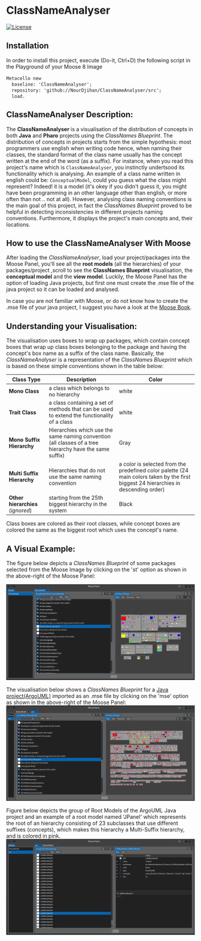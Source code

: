 # ClassNameAnalyser
[![License](https://img.shields.io/badge/license-MIT-blue.svg)](https://raw.githubusercontent.com/NourDjihan/ClassNameAnalyser/master/LICENSE)

## Installation

In order to install this project, execute (Do-it, Ctrl+D) the following script in the Playground of your Moose 8 Image

```Smalltalk
Metacello new
  baseline: 'ClassNameAnalyser';
  repository: 'github://NourDjihan/ClassNameAnalyser/src';
  load.
```
## ClassNameAnalyser Description:
The **ClassNameAnalyser** is a visualisation of the distribution of concepts in both **Java** and **Pharo** projects using the *ClassNames Blueprint*. The distribution of concepts in projects starts from the simple hypothesis: most programmers use english when writing code hence, when naming their classes, the standard format of the class name usually has the concept written at the end of the word (as a suffix). For instance, when you read this project's name which is `ClassNameAnalyser`, you instinctly undertsood its functionality which is analysing. An example of a class name written in english could be: `ConceptualModel`, could you guess what the class might represent? Indeed! it is a model (it's okey if you didn't guess it, you might have been programming in an other language other than english, or more often than not .. not at all). However, analysing class naming conventions is the main goal of this project, in fact the *ClassNames Blueprint* proved to be helpful in detecting inconsistencies in different projects naming conventions. Furthermore, it displays the project's main concepts and, their locations.

## How to use the ClassNameAnalyser With Moose
After loading the *ClassNameAnalyser*, load your project/packages into the Moose Panel, you'll see all the **root models** (all the hierarchies) of your packages/project ,scroll to see the **ClassNames Blueprint** visualisation, the **conceptual model** and the **view model**. Luckily, the Moose Panel has the option of loading Java projects, but first one must create the .mse file of the java project so it can be loaded and analysed.

In case you are not familiar with Moose, or do not know how to create the .mse file of your java project, I suggest you have a look at the [Moose Book](http://www.themoosebook.org/book/).

## Understanding your Visualisation:
The visualisation uses boxes to wrap up packages, which contain concept boxes that wrap up class boxes belonging to the package and having the concept's box name as a suffix of the class name. Basically, the *ClassNameAnalyser* is a representation of the *ClassNames Blueprint* which is based on these simple conventions shown in the table below:

Class Type | Description | Color
--- | --- | --- |
**Mono Class** | a class which belongs to no hierarchy | white
**Trait Class** | a class containing a set of methods that can be used to extend the functionality of a class | white
**Mono Suffix Hierarchy** | Hierarchies which use the same naming convention (all classes of a tree hierarchy have the same suffix) | Gray
**Multi Suffix Hierarchy** | Hierarchies that do not use the same naming convention | a color is selected from the predefined color palette (24 main colors taken by the first biggest 24 hierarchies in descending order)
**Other hierarchies** (*ignored*) | starting from the 25th biggest hierarchy in the system | Black

Class boxes are colored as their root classes, while concept boxes are colored the same as the biggest root which uses the concept's name.

## A Visual Example:
The figure below depicts a *ClassNames Blueprint* of some packages selected from the Moose Image by clicking on the 'st' option as shown in the above-right of the Moose Panel:

![](Images/PharoPackages.png)


The visualisation below shows a *ClassNames Blueprint* for a [Java project(ArgoUML)](https://github.com/argouml-tigris-org) imported as an .mse file by clicking on the 'mse' option as shown in the above-right of the Moose Panel:
![](Images/JavaProject(ArgoUML).png)

Figure below depicts the group of Root Models of the ArgoUML Java project and an example of a root model named 'JPanel' which represents the root of an hierarchy consisting of 23 subclasses that use different suffixes (concepts), which makes this hierarchy a Multi-Suffix hierarchy, and is colored in pink.
![](Images/RootModels.png)





